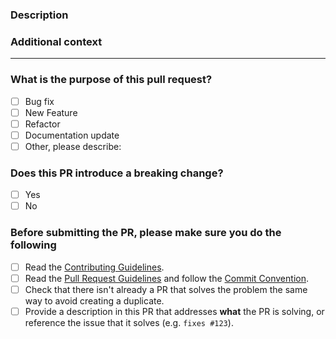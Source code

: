 <!-- Thank's for contributing! -->

### Description

<!-- Please insert your description here and provide info especially about the "what" this PR is solving -->

### Additional context

<!-- e.g. is there anything you'd like reviewers to focus on? -->

---

### What is the purpose of this pull request? <!-- (put an "X" next to an item e.g. "[ ] Bug fix" to "[X] Bug fix") -->

- [ ] Bug fix
- [ ] New Feature
- [ ] Refactor
- [ ] Documentation update
- [ ] Other, please describe:

### Does this PR introduce a breaking change? <!-- (check one) -->

- [ ] Yes
- [ ] No

<!-- If yes, please describe the impact and migration path for existing applications -->

### Before submitting the PR, please make sure you do the following

- [ ] Read the [Contributing Guidelines](https://github.com/n6ai/minze/blob/main/.github/CONTRIBUTING.md).
- [ ] Read the [Pull Request Guidelines](https://github.com/n6ai/minze/blob/main/.github/CONTRIBUTING.md#pull-request-guidelines) and follow the [Commit Convention](https://github.com/n6ai/minze/blob/main/.github/COMMIT_CONVENTION.md).
- [ ] Check that there isn't already a PR that solves the problem the same way to avoid creating a duplicate.
- [ ] Provide a description in this PR that addresses **what** the PR is solving, or reference the issue that it solves (e.g. `fixes #123`).
